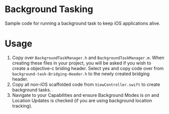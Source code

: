 # Background Tasking
Sample code for running a background task to keep iOS applications alive.

# Usage
1. Copy over `BackgroundTaskManager.h` and `BackgroundTaskManager.m`. When creating these files in your project, you will be asked if you wish to create a objective-c briding header. Select yes and copy code over from `background-task-Bridging-Header.h` to the newly created bridging header. 
2. Copy all non-iOS scaffolded code from `ViewController.swift` to create background tasks. 
3. Navigate to your Capabilities and ensure Background Modes is on and Location Updates is checked (if you are using background location tracking). 
